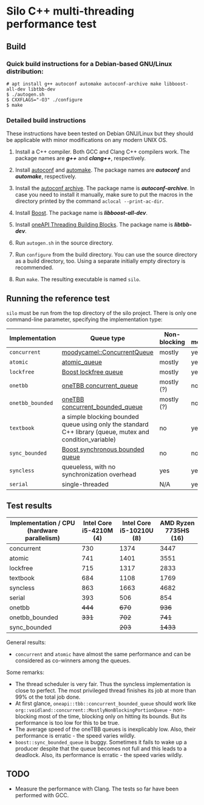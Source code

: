 # Silo C++ multi-threading performance test

## Build

### Quick build instructions for a Debian-based GNU/Linux distribution:

`# apt install g++ autoconf automake autoconf-archive make libboost-all-dev libtbb-dev`  
`$ ./autogen.sh`  
`$ CXXFLAGS="-O3" ./configure`  
`$ make`  

### Detailed build instructions

These instructions have been tested on Debian GNU/Linux but they should be applicable with minor modifications on any modern UNIX OS.

1. Install a C++ compiler. Both GCC and Clang C++ compilers work. The package names are ***g++*** and ***clang++***, respectively.

2. Install [autoconf](https://www.gnu.org/software/autoconf/) and [automake](https://www.gnu.org/software/automake/). The package names are ***autoconf*** and ***automake***, respectively.

3. Install the [autoconf archive](https://www.gnu.org/software/autoconf-archive/). The package name is ***autoconf-archive***. In case you need to install it manually, make sure to put the macros in the directory printed by the command `aclocal --print-ac-dir`.

4. Install [Boost](https://www.boost.org/). The package name is ***libboost-all-dev***.

5. Install [oneAPI Threading Building Blocks](https://uxlfoundation.github.io/oneTBB/). The package name is ***libtbb-dev***.

6. Run `autogen.sh` in the source directory.

7. Run `configure` from the build directory. You can use the source directory as a build directory, too. Using a separate initially empty directory is recommended.

8. Run `make`. The resulting executable is named `silo`.

## Running the reference test

`silo` must be run from the top directory of the silo project. There is only one command-line parameter, specifying the implementation type:

| Implementation | Queue type | Non-blocking | Stable measurements |
|---|---|---|---|
| `concurrent` | [moodycamel::ConcurrentQueue](https://github.com/cameron314/concurrentqueue) | mostly | yes |
| `atomic` | [atomic_queue](https://max0x7ba.github.io/atomic_queue/) | mostly | yes |
| `lockfree` | [Boost lockfree queue](https://www.boost.org/doc/libs/release/doc/html/lockfree.html) | mostly | yes |
| `onetbb` | [oneTBB concurrent_queue](https://oneapi-spec.uxlfoundation.org/specifications/oneapi/latest/elements/onetbb/source/containers/concurrent_queue_cls) | mostly (?) | no |
| `onetbb_bounded` | [oneTBB concurrent_bounded_queue](https://oneapi-spec.uxlfoundation.org/specifications/oneapi/latest/elements/onetbb/source/containers/concurrent_bounded_queue_cls) | mostly (?) | no |
| `textbook` | a simple blocking bounded queue using only the standard C++ library (queue, mutex and condition_variable) | no | yes |
| `sync_bounded` | [Boost synchronous bounded queue](https://www.boost.org/doc/libs/release/doc/html/thread/sds.html#thread.sds.synchronized_queues.ref.sync_bounded_queue_ref) | no | no |
| `syncless` | queueless, with no synchronization overhead | yes | yes |
| `serial` | single-threaded | N/A | yes |

## Test results

| Implementation / CPU (hardware parallelism) | Intel Core i5-4210M (4) | Intel Core i5-10210U (8) | AMD Ryzen 7735HS (16) |
|---|---|---|---|
| concurrent | 730 | 1374 | 3447 |
| atomic | 741 | 1401 | 3551 |
| lockfree | 715 | 1317 | 2833 |
| textbook | 684 | 1108 | 1769 |
| syncless | 863 | 1663 | 4682 |
| serial | 393 | 506 | 854 |
| onetbb | ~~444~~ | ~~670~~ | ~~936~~ |
| onetbb_bounded | ~~331~~ | ~~702~~ | ~~741~~ |
| sync_bounded |  | ~~203~~ | ~~1433~~ |

General results:
- `concurrent` and `atomic` have almost the same performance and can be considered as co-winners among the queues.

Some remarks: 
- The thread scheduler is very fair. Thus the syncless implementation is close to perfect. The most privileged thread finishes its job at more than 99% ot the total job done.
- At first glance, `oneapi::tbb::concurrent_bounded_queue` should work like `org::voidland::concurrent::MostlyNonBlockingPortionQueue` - non-blocking most of the time, blocking only on hitting its bounds. But its performance is too low for this to be true.
- The average speed of the oneTBB queues is inexplicably low. Also, their performance is erratic - the speed varies wildly.
- `boost::sync_bounded_queue` is buggy. Sometimes it fails to wake up a producer despite that the queue becomes not full and this leads to a deadlock. Also, its performance is erratic - the speed varies wildly.

## TODO
- Measure the performance with Clang. The tests so far have been performed with GCC.
